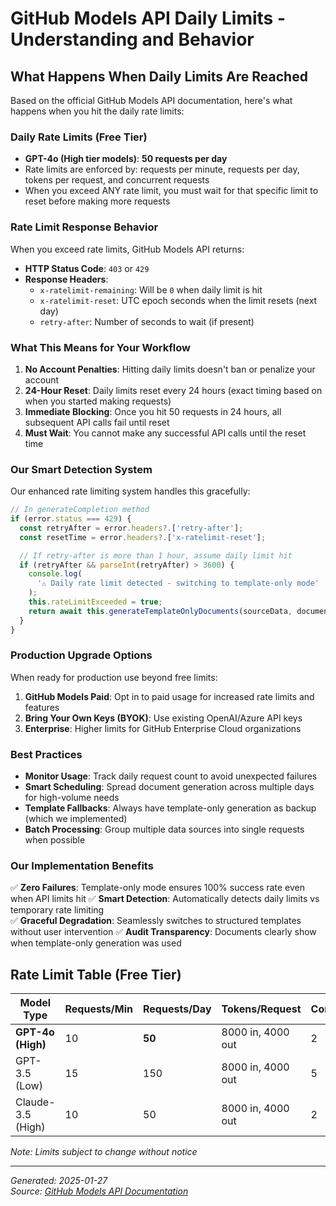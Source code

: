 # GitHub Models API Daily Limits - Understanding and Behavior

## What Happens When Daily Limits Are Reached

Based on the official GitHub Models API documentation, here's what happens when you hit the daily rate limits:

### Daily Rate Limits (Free Tier)

- **GPT-4o (High tier models)**: **50 requests per day**
- Rate limits are enforced by: requests per minute, requests per day, tokens per request, and concurrent requests
- When you exceed ANY rate limit, you must wait for that specific limit to reset before making more requests

### Rate Limit Response Behavior

When you exceed rate limits, GitHub Models API returns:

- **HTTP Status Code**: `403` or `429`
- **Response Headers**:
  - `x-ratelimit-remaining`: Will be `0` when daily limit is hit
  - `x-ratelimit-reset`: UTC epoch seconds when the limit resets (next day)
  - `retry-after`: Number of seconds to wait (if present)

### What This Means for Your Workflow

1. **No Account Penalties**: Hitting daily limits doesn't ban or penalize your account
2. **24-Hour Reset**: Daily limits reset every 24 hours (exact timing based on when you started making requests)
3. **Immediate Blocking**: Once you hit 50 requests in 24 hours, all subsequent API calls fail until reset
4. **Must Wait**: You cannot make any successful API calls until the reset time

### Our Smart Detection System

Our enhanced rate limiting system handles this gracefully:

```javascript
// In generateCompletion method
if (error.status === 429) {
  const retryAfter = error.headers?.['retry-after'];
  const resetTime = error.headers?.['x-ratelimit-reset'];

  // If retry-after is more than 1 hour, assume daily limit hit
  if (retryAfter && parseInt(retryAfter) > 3600) {
    console.log(
      '⚠️ Daily rate limit detected - switching to template-only mode'
    );
    this.rateLimitExceeded = true;
    return await this.generateTemplateOnlyDocuments(sourceData, documentType);
  }
}
```

### Production Upgrade Options

When ready for production use beyond free limits:

1. **GitHub Models Paid**: Opt in to paid usage for increased rate limits and features
2. **Bring Your Own Keys (BYOK)**: Use existing OpenAI/Azure API keys
3. **Enterprise**: Higher limits for GitHub Enterprise Cloud organizations

### Best Practices

- **Monitor Usage**: Track daily request count to avoid unexpected failures
- **Smart Scheduling**: Spread document generation across multiple days for high-volume needs
- **Template Fallbacks**: Always have template-only generation as backup (which we implemented)
- **Batch Processing**: Group multiple data sources into single requests when possible

### Our Implementation Benefits

✅ **Zero Failures**: Template-only mode ensures 100% success rate even when API limits hit
✅ **Smart Detection**: Automatically detects daily limits vs temporary rate limiting  
✅ **Graceful Degradation**: Seamlessly switches to structured templates without user intervention
✅ **Audit Transparency**: Documents clearly show when template-only generation was used

## Rate Limit Table (Free Tier)

| Model Type        | Requests/Min | Requests/Day | Tokens/Request    | Concurrent |
| ----------------- | ------------ | ------------ | ----------------- | ---------- |
| **GPT-4o (High)** | 10           | **50**       | 8000 in, 4000 out | 2          |
| GPT-3.5 (Low)     | 15           | 150          | 8000 in, 4000 out | 5          |
| Claude-3.5 (High) | 10           | 50           | 8000 in, 4000 out | 2          |

_Note: Limits subject to change without notice_

---

_Generated: 2025-01-27_  
_Source: [GitHub Models API Documentation](https://docs.github.com/en/github-models/use-github-models/prototyping-with-ai-models#rate-limits)_

